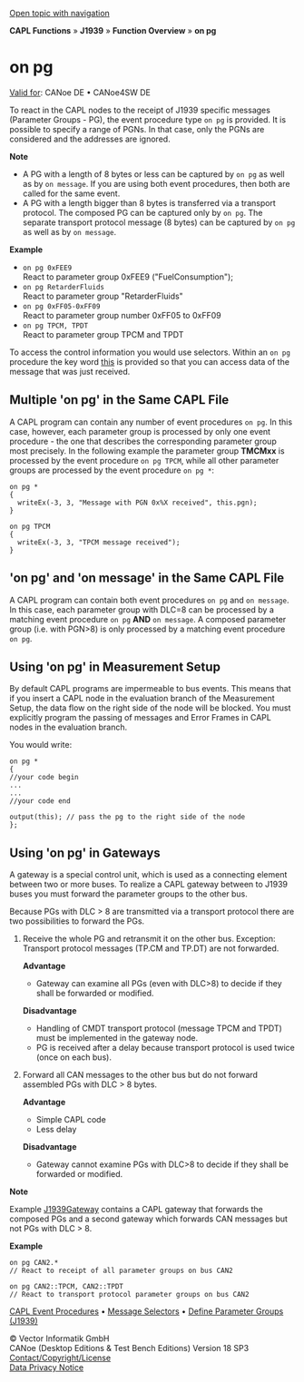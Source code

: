 [Open topic with navigation](../../../../../CANoeDEFamily.htm#Topics/CAPLFunctions/J1939/EventProcedures/CAPLfunctionJ1939OnPG.md)

**CAPL Functions** » **J1939** » **Function Overview** » **on pg**

# on pg

[Valid for](../../../Shared/FeatureAvailability.md): CANoe DE • CANoe4SW DE

To react in the CAPL nodes to the receipt of J1939 specific messages (Parameter Groups - PG), the event procedure type `on pg` is provided. It is possible to specify a range of PGNs. In that case, only the PGNs are considered and the addresses are ignored.

**Note**

- A PG with a length of 8 bytes or less can be captured by `on pg` as well as by `on message`. If you are using both event procedures, then both are called for the same event.
- A PG with a length bigger than 8 bytes is transferred via a transport protocol. The composed PG can be captured only by `on pg`. The separate transport protocol message (8 bytes) can be captured by `on pg` as well as by `on message`.

**Example**

- `on pg 0xFEE9`  
  React to parameter group 0xFEE9 ("FuelConsumption");
- `on pg RetarderFluids`  
  React to parameter group "RetarderFluids"
- `on pg 0xFF05-0xFF09`  
  React to parameter group number 0xFF05 to 0xFF09
- `on pg TPCM, TPDT`  
  React to parameter group TPCM and TPDT

To access the control information you would use selectors. Within an `on pg` procedure the key word [this](../../Other/EventProcedures/CAPLfunctionKeywordThis.md) is provided so that you can access data of the message that was just received.

## Multiple 'on pg' in the Same CAPL File

A CAPL program can contain any number of event procedures `on pg`. In this case, however, each parameter group is processed by only one event procedure - the one that describes the corresponding parameter group most precisely. In the following example the parameter group **TMCMxx** is processed by the event procedure `on pg TPCM`, while all other parameter groups are processed by the event procedure `on pg *`:

```plaintext
on pg *
{
  writeEx(-3, 3, "Message with PGN 0x%X received", this.pgn);
}

on pg TPCM
{
  writeEx(-3, 3, "TPCM message received");
}
```

## 'on pg' and 'on message' in the Same CAPL File

A CAPL program can contain both event procedures `on pg` and `on message`. In this case, each parameter group with DLC=8 can be processed by a matching event procedure `on pg` **AND** `on message`. A composed parameter group (i.e. with PGN>8) is only processed by a matching event procedure `on pg`.

## Using 'on pg' in Measurement Setup

By default CAPL programs are impermeable to bus events. This means that if you insert a CAPL node in the evaluation branch of the Measurement Setup, the data flow on the right side of the node will be blocked. You must explicitly program the passing of messages and Error Frames in CAPL nodes in the evaluation branch.

You would write:

```plaintext
on pg *
{
//your code begin
...
...
//your code end

output(this); // pass the pg to the right side of the node
};
```

## Using 'on pg' in Gateways

A gateway is a special control unit, which is used as a connecting element between two or more buses. To realize a CAPL gateway between to J1939 buses you must forward the parameter groups to the other bus.

Because PGs with DLC > 8 are transmitted via a transport protocol there are two possibilities to forward the PGs.

1. Receive the whole PG and retransmit it on the other bus. Exception: Transport protocol messages (TP.CM and TP.DT) are not forwarded.

   **Advantage**
   - Gateway can examine all PGs (even with DLC>8) to decide if they shall be forwarded or modified.

   **Disadvantage**
   - Handling of CMDT transport protocol (message TPCM and TPDT) must be implemented in the gateway node.
   - PG is received after a delay because transport protocol is used twice (once on each bus).

2. Forward all CAN messages to the other bus but do not forward assembled PGs with DLC > 8 bytes.

   **Advantage**
   - Simple CAPL code
   - Less delay

   **Disadvantage**
   - Gateway cannot examine PGs with DLC>8 to decide if they shall be forwarded or modified.

**Note**

Example [J1939Gateway](../../../SampConf/J1939/CANoe/MoreExamples/J1939Gateway/J1939Gateway.md) contains a CAPL gateway that forwards the composed PGs and a second gateway which forwards CAN messages but not PGs with DLC > 8.

**Example**

```plaintext
on pg CAN2.*
// React to receipt of all parameter groups on bus CAN2

on pg CAN2::TPCM, CAN2::TPDT
// React to transport protocol parameter groups on bus CAN2
```

[CAPL Event Procedures](../../../Shared/CAPL/General/EventProceduresOverview.md) • [Message Selectors](../../CAN/CAPLfunctionMessageSelectors.md) • [Define Parameter Groups (J1939)](../CAPLfunctionsJ1939DefinePG.md)

© Vector Informatik GmbH  
CANoe (Desktop Editions & Test Bench Editions) Version 18 SP3  
[Contact/Copyright/License](../../../Shared/ContactCopyrightLicense.md)  
[Data Privacy Notice](https://www.vector.com/int/en/company/get-info/privacy-policy/)